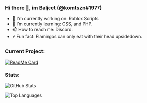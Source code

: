 ### Hi there 👋, im Baljeet (@komtszn#1977)

- 🔭 I'm currently working on: Roblox Scripts.
- 🌱 I’m currently learning: CSS, and PHP.
- 📫 How to reach me: Discord.
- ⚡ Fun fact: Flamingos can only eat with their head upsidedown.

### Current Project:

[![ReadMe Card](https://github-readme-stats.vercel.app/api/pin/?username=3xq&repo=Boombox_GUI&show_owner=true)](https://github.com/anuraghazra/github-readme-stats)

### Stats:

![GitHub Stats](https://github-readme-stats.vercel.app/api?username=kazion1337&show_icons=true&theme=dark)

![Top Languages](https://github-readme-stats.vercel.app/api/top-langs/?username=3xq&theme=dark&layout=compact)
